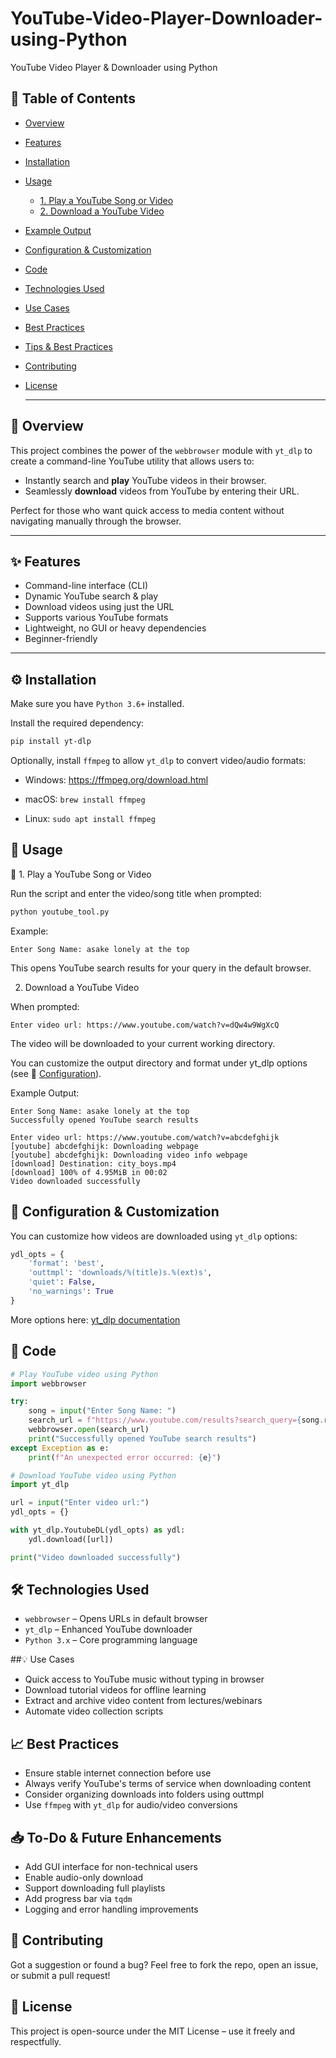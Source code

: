 # YouTube-Video-Player-Downloader-using-Python
YouTube Video Player &amp; Downloader using Python

 ## 📌 Table of Contents
- [Overview](#-overview)
- [Features](#-features)
- [Installation](#️-installation)
- [Usage](#-usage)
  - [1. Play a YouTube Song or Video](#1-play-a-youtube-song-or-video)
  - [2. Download a YouTube Video](#2-download-a-youtube-video)
- [Example Output](#-example-output)
- [Configuration & Customization](#-configuration--customization)
- [Code](#-code)
- [Technologies Used](#-technologies-used)
- [Use Cases](#-use-cases)
- [Best Practices](#-best-practices)
- [Tips & Best Practices](#-tips--best-practices)
- [Contributing](#-contributing)
- [License](#-license)

  ---

## 📖 Overview

This project combines the power of the `webbrowser` module with `yt_dlp` to create a command-line YouTube utility that allows users to:
- Instantly search and **play** YouTube videos in their browser.
- Seamlessly **download** videos from YouTube by entering their URL.

Perfect for those who want quick access to media content without navigating manually through the browser.

---

## ✨ Features

- Command-line interface (CLI)
- Dynamic YouTube search & play
- Download videos using just the URL
- Supports various YouTube formats
- Lightweight, no GUI or heavy dependencies
- Beginner-friendly  

---

## ⚙️ Installation

Make sure you have `Python 3.6+` installed.

Install the required dependency:

```bash
pip install yt-dlp
```
Optionally, install `ffmpeg` to allow `yt_dlp` to convert video/audio formats:

- Windows: https://ffmpeg.org/download.html

- macOS: `brew install ffmpeg`

- Linux: `sudo apt install ffmpeg`

## 🚀 Usage
🔎 1. Play a YouTube Song or Video

Run the script and enter the video/song title when prompted:
```bash
python youtube_tool.py
```
Example:
```text
Enter Song Name: asake lonely at the top
```
This opens YouTube search results for your query in the default browser.

2. Download a YouTube Video

When prompted:
```text
Enter video url: https://www.youtube.com/watch?v=dQw4w9WgXcQ
```
The video will be downloaded to your current working directory.

You can customize the output directory and format under yt_dlp options (see 🔧 [Configuration](#-configuration--customization)).

Example Output:
```text
Enter Song Name: asake lonely at the top
Successfully opened YouTube search results

Enter video url: https://www.youtube.com/watch?v=abcdefghijk
[youtube] abcdefghijk: Downloading webpage
[youtube] abcdefghijk: Downloading video info webpage
[download] Destination: city_boys.mp4
[download] 100% of 4.95MiB in 00:02
Video downloaded successfully
```
## 🔧 Configuration & Customization
You can customize how videos are downloaded using `yt_dlp`  options:
```python
ydl_opts = {
    'format': 'best',
    'outtmpl': 'downloads/%(title)s.%(ext)s',
    'quiet': False,
    'no_warnings': True
}
```
More options here: [yt_dlp documentation](https://github.com/yt-dlp/yt-dlp#documentation)

## 🧠 Code
```python
# Play YouTube video using Python
import webbrowser

try:
    song = input("Enter Song Name: ")
    search_url = f"https://www.youtube.com/results?search_query={song.replace(' ', '+')}"
    webbrowser.open(search_url)
    print("Successfully opened YouTube search results")
except Exception as e:
    print(f"An unexpected error occurred: {e}")

# Download YouTube video using Python
import yt_dlp

url = input("Enter video url:")
ydl_opts = {}

with yt_dlp.YoutubeDL(ydl_opts) as ydl:
    ydl.download([url])

print("Video downloaded successfully")
```
## 🛠 Technologies Used
- `webbrowser` – Opens URLs in default browser
- `yt_dlp` – Enhanced YouTube downloader
- `Python 3.x` – Core programming language

##💡 Use Cases
 - Quick access to YouTube music without typing in browser
 - Download tutorial videos for offline learning
 - Extract and archive video content from lectures/webinars
 - Automate video collection scripts

## 📈 Best Practices
- Ensure stable internet connection before use
- Always verify YouTube's terms of service when downloading content
- Consider organizing downloads into folders using outtmpl
- Use `ffmpeg` with `yt_dlp` for audio/video conversions

## 📥 To-Do & Future Enhancements
 - Add GUI interface for non-technical users
 - Enable audio-only download
 - Support downloading full playlists
 - Add progress bar via `tqdm`
 - Logging and error handling improvements

## 🤝 Contributing
Got a suggestion or found a bug?
Feel free to fork the repo, open an issue, or submit a pull request!

## 📄 License
This project is open-source under the MIT License – use it freely and respectfully.














